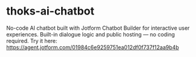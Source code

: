 # thoks-ai-chatbot
No-code AI chatbot built with Jotform Chatbot Builder for interactive user experiences. Built-in dialogue logic and public hosting — no coding required. Try it here: https://agent.jotform.com/01984c6e9259751ea012df0f737f12aa9b4b
